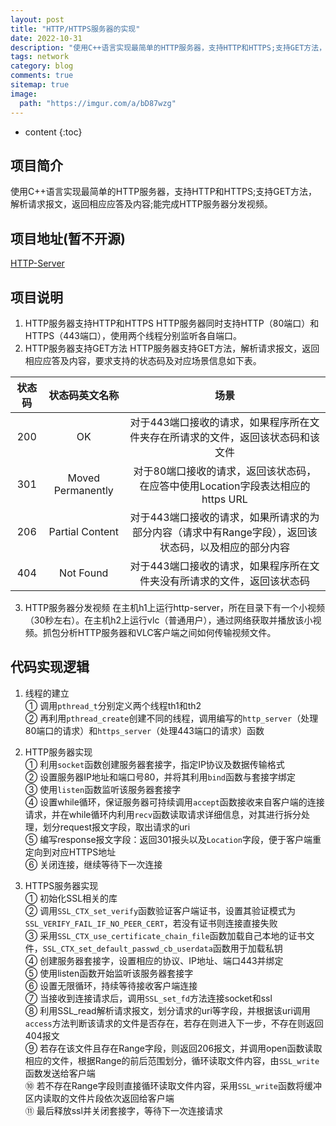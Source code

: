 ```yaml
---
layout: post
title: "HTTP/HTTPS服务器的实现"
date: 2022-10-31
description: "使用C++语言实现最简单的HTTP服务器，支持HTTP和HTTPS;支持GET方法，解析请求报文，返回相应应答及内容;能完成HTTP服务器分发视频"
tags: network
category: blog
comments: true
sitemap: true
image:
  path: "https://imgur.com/a/bD87wzg"
---
```

* content
{:toc}


## 项目简介

使用C++语言实现最简单的HTTP服务器，支持HTTP和HTTPS;支持GET方法，解析请求报文，返回相应应答及内容;能完成HTTP服务器分发视频。

## 项目地址(暂不开源)

[HTTP-Server](https://github.com/Windy810/HTTP-Server/)

## 项目说明

1. HTTP服务器支持HTTP和HTTPS
HTTP服务器同时支持HTTP（80端口）和HTTPS（443端口），使用两个线程分别监听各自端口。
2. HTTP服务器支持GET方法
HTTP服务器支持GET方法，解析请求报文，返回相应应答及内容，要求支持的状态码及对应场景信息如下表。   

|状态码|	状态码英文名称	|场景|
| :------: |:------: |:------: |
|200 	|OK 	|对于443端口接收的请求，如果程序所在文件夹存在所请求的文件，返回该状态码和该文件|
|301 	 |Moved Permanently |	对于80端口接收的请求，返回该状态码，在应答中使用Location字段表达相应的https URL|
|206 	 |Partial Content |	对于443端口接收的请求，如果所请求的为部分内容（请求中有Range字段），返回该状态码，以及相应的部分内容|
|404 	|Not Found 	|对于443端口接收的请求，如果程序所在文件夹没有所请求的文件，返回该状态码

3. HTTP服务器分发视频
在主机h1上运行http-server，所在目录下有一个小视频（30秒左右）。在主机h2上运行vlc（普通用户），通过网络获取并播放该小视频。抓包分析HTTP服务器和VLC客户端之间如何传输视频文件。

## 代码实现逻辑

1. 线程的建立  
①	调用`pthread_t`分别定义两个线程th1和th2  
②	再利用`pthread_create`创建不同的线程，调用编写的`http_server`（处理80端口的请求）和`https_server`（处理443端口的请求）函数  

2. HTTP服务器实现  
①	利用`socket`函数创建服务器套接字，指定IP协议及数据传输格式  
②	设置服务器IP地址和端口号80，并将其利用`bind`函数与套接字绑定  
③	使用`listen`函数监听该服务器套接字  
④	设置while循环，保证服务器可持续调用`accept`函数接收来自客户端的连接请求，并在while循环内利用`recv`函数读取请求详细信息，对其进行拆分处理，划分request报文字段，取出请求的uri  
⑤	编写response报文字段：返回301报头以及`Location`字段，便于客户端重定向到对应HTTPS地址  
⑥	关闭连接，继续等待下一次连接  

3. HTTPS服务器实现  
①	初始化SSL相关的库  
②	调用`SSL_CTX_set_verify`函数验证客户端证书，设置其验证模式为`SSL_VERIFY_FAIL_IF_NO_PEER_CERT`，若没有证书则连接直接失败  
③	采用`SSL_CTX_use_certificate_chain_file`函数加载自己本地的证书文件，`SSL_CTX_set_default_passwd_cb_userdata`函数用于加载私钥  
④	创建服务器套接字，设置相应的协议、IP地址、端口443并绑定  
⑤	使用listen函数开始监听该服务器套接字  
⑥	设置无限循环，持续等待接收客户端连接  
⑦	当接收到连接请求后，调用`SSL_set_fd`方法连接socket和ssl  
⑧	利用SSL_read解析请求报文，划分请求的uri等字段，并根据该uri调用`access`方法判断该请求的文件是否存在，若存在则进入下一步，不存在则返回404报文  
⑨	若存在该文件且存在Range字段，则返回206报文，并调用open函数读取相应的文件，根据Range的前后范围划分，循环读取文件内容，由`SSL_write`函数发送给客户端  
⑩	若不存在Range字段则直接循环读取文件内容，采用`SSL_write`函数将缓冲区内读取的文件片段依次返回给客户端  
⑪	最后释放ssl并关闭套接字，等待下一次连接请求

